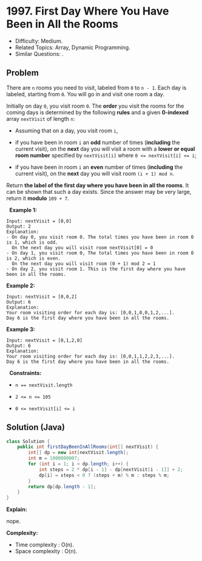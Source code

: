 # 1997. First Day Where You Have Been in All the Rooms

- Difficulty: Medium.
- Related Topics: Array, Dynamic Programming.
- Similar Questions: .

## Problem

There are ```n``` rooms you need to visit, labeled from ```0``` to ```n - 1```. Each day is labeled, starting from ```0```. You will go in and visit one room a day.

Initially on day ```0```, you visit room ```0```. The **order** you visit the rooms for the coming days is determined by the following **rules** and a given **0-indexed** array ```nextVisit``` of length ```n```:


	
- Assuming that on a day, you visit room ```i```,
	
- if you have been in room ```i``` an **odd** number of times (**including** the current visit), on the **next** day you will visit a room with a **lower or equal room number** specified by ```nextVisit[i]``` where ```0 <= nextVisit[i] <= i```;
	
- if you have been in room ```i``` an **even** number of times (**including** the current visit), on the **next** day you will visit room ```(i + 1) mod n```.


Return **the label of the **first** day where you have been in **all** the rooms**. It can be shown that such a day exists. Since the answer may be very large, return it **modulo** ```109 + 7```.

 
**Example 1:**

```
Input: nextVisit = [0,0]
Output: 2
Explanation:
- On day 0, you visit room 0. The total times you have been in room 0 is 1, which is odd.
  On the next day you will visit room nextVisit[0] = 0
- On day 1, you visit room 0, The total times you have been in room 0 is 2, which is even.
  On the next day you will visit room (0 + 1) mod 2 = 1
- On day 2, you visit room 1. This is the first day where you have been in all the rooms.
```

**Example 2:**

```
Input: nextVisit = [0,0,2]
Output: 6
Explanation:
Your room visiting order for each day is: [0,0,1,0,0,1,2,...].
Day 6 is the first day where you have been in all the rooms.
```

**Example 3:**

```
Input: nextVisit = [0,1,2,0]
Output: 6
Explanation:
Your room visiting order for each day is: [0,0,1,1,2,2,3,...].
Day 6 is the first day where you have been in all the rooms.
```

 
**Constraints:**


	
- ```n == nextVisit.length```
	
- ```2 <= n <= 105```
	
- ```0 <= nextVisit[i] <= i```



## Solution (Java)

```java
class Solution {
    public int firstDayBeenInAllRooms(int[] nextVisit) {
        int[] dp = new int[nextVisit.length];
        int m = 1000000007;
        for (int i = 1; i < dp.length; i++) {
            int steps = 2 * dp[i - 1] - dp[nextVisit[i - 1]] + 2;
            dp[i] = steps < 0 ? (steps + m) % m : steps % m;
        }
        return dp[dp.length - 1];
    }
}
```

**Explain:**

nope.

**Complexity:**

* Time complexity : O(n).
* Space complexity : O(n).
